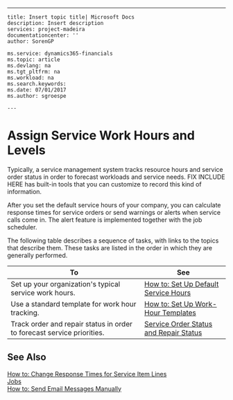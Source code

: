 ---
    title: Insert topic title| Microsoft Docs
    description: Insert description
    services: project-madeira
    documentationcenter: ''
    author: SorenGP

    ms.service: dynamics365-financials
    ms.topic: article
    ms.devlang: na
    ms.tgt_pltfrm: na
    ms.workload: na
    ms.search.keywords:
    ms.date: 07/01/2017
    ms.author: sgroespe

    ---
# Assign Service Work Hours and Levels
Typically, a service management system tracks resource hours and service order status in order to forecast workloads and service needs. FIX INCLUDE HERE<!--[!INCLUDE[navnow](../ApplicationDesign/includes/navnow_md.md)] --> has built\-in tools that you can customize to record this kind of information.  
  
 After you set the default service hours of your company, you can calculate response times for service orders or send warnings or alerts when service calls come in. The alert feature is implemented together with the job scheduler.  
  
 The following table describes a sequence of tasks, with links to the topics that describe them. These tasks are listed in the order in which they are generally performed.  
  
|**To**|**See**|  
|------------|-------------|  
|Set up your organization's typical service work hours.|[How to: Set Up Default Service Hours](../Service/how-to-set-up-default-service-hours.md)|  
|Use a standard template for work hour tracking.|[How to: Set Up Work\-Hour Templates](../Service/how-to-set-up-work-hour-templates.md)|  
|Track order and repair status in order to forecast service priorities.|[Service Order Status and Repair Status](../Service/service-order-status-and-repair-status.md)|  
  
## See Also  
 [How to: Change Response Times for Service Item Lines](../Service/how-to-change-response-times-for-service-item-lines.md)   
 [Jobs](../Jobs/jobs.md)   
 [How to: Send Email Messages Manually](../Service/how-to-send-email-messages-manually.md)